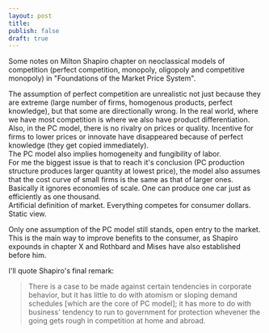 ```yaml
---
layout: post
title: 
publish: false
draft: true
---
```

Some notes on Milton Shapiro chapter on neoclassical models of competition (perfect competition, monopoly, oligopoly and competitive monopoly) in "Foundations of the Market Price System".

The assumption of perfect competition are unrealistic not just because they are extreme (large number of firms, homogenous products,  perfect knowledge), but that some are directionally wrong. In the real world, where we have most competition is where we also have product differentiation.  
Also, in the PC model, there is no rivalry on prices or quality. Incentive for firms to lower prices or innovate have disappeared because of perfect knowledge (they get copied immediately).  
The PC model also implies homogeneity and fungibility of labor.  
For me the biggest issue is that to reach it's conclusion (PC production structure produces larger quantity at lowest price), the model also assumes that the cost curve of small firms is the same as that of larger ones. Basically it ignores economies of scale. One can produce one car just as efficiently as one thousand.  
Artificial definition of market. Everything competes for consumer dollars.  
Static view.  

Only one assumption of the PC model still stands, open entry to the market. This is the main way to improve benefits to the consumer, as Shapiro expounds in chapter X and Rothbard and Mises have also established before him.

I'll quote Shapiro's final remark:
> There is a case to be made against certain tendencies in corporate behavior, but it has little to do with atomism or sloping demand schedules [which are the core of PC model]; it has more to do with business' tendency to run to government for protection whevener the going gets rough in competition at home and abroad.
